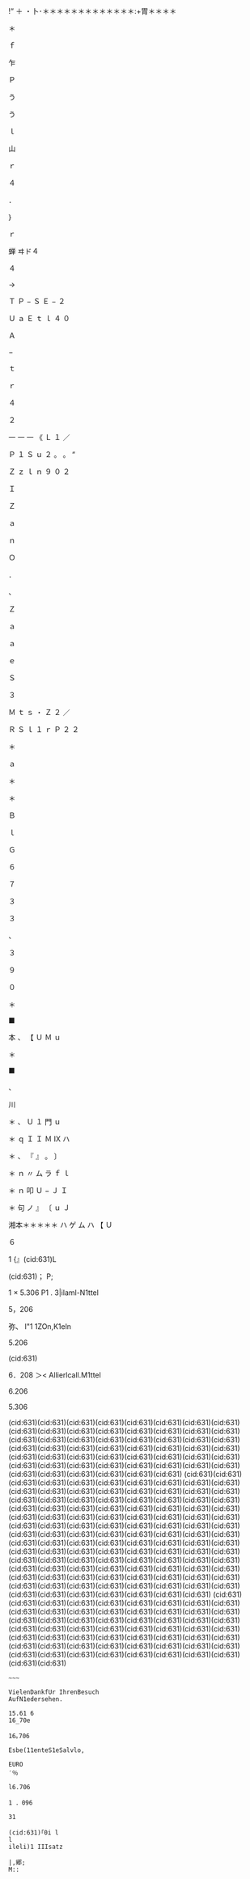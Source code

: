 !“ ＋ ・卜･＊＊＊＊＊＊＊＊＊＊＊＊＊:+胃＊＊＊＊

＊

ｆ

乍

Ｐ

う

う

ｌ

山

ｒ

４

．

｝

ｒ

蝉
ヰド４

４

→

Ｔ
Ｐ
−
Ｓ
Ｅ
−
２

Ｕ
ａ
Ｅ
ｔ
ｌ
４
０

Ａ

−

ｔ

ｒ

４

２

一
一
一
《
Ｌ
１
／

Ｐ
１
Ｓ
ｕ
２
。
。
“

Ｚ
ｚ
ｌ
ｎ
９
０
２

Ｉ

Ｚ

ａ

ｎ

Ｏ

．

、

Ｚ

ａ

ａ

ｅ

Ｓ

３

Ｍ
ｔ
ｓ
・
Ｚ
２
／

Ｒ
Ｓ
ｌ
１
ｒ
Ｐ
２
２

＊

ａ

＊

＊

Ｂ

ｌ

Ｇ

６

７

３

３

、

３

９

０

＊

■

本
、
【
Ｕ
Ｍ
ｕ

＊

■

、

川

＊
、
Ｕ
１
門
ｕ

＊
ｑ
Ｉ
Ｉ
Ｍ
Ⅸ
ハ

＊
、
『
』
。
〕

＊
ｎ
〃
ム
ラ
ｆ
ｌ

＊
ｎ
叩
Ｕ
−
Ｊ
Ｉ

＊
句
ノ
』
〔
ｕ
Ｊ

湘本＊＊＊＊＊
ハ
ゲ
ム
ハ
【
Ｕ

６

1
{』(cid:631)L

(cid:631)；
P;

1
× 5.306
P1 . 3|ilaml-N1ttel

5，206

弥、
I"1 1ZOn,K1eln

5.206

(cid:631)

6．208
＞<
Allierlcall.M1ttel

6.206

5.306

(cid:631)(cid:631)(cid:631)(cid:631)(cid:631)(cid:631)(cid:631)(cid:631)(cid:631)(cid:631)(cid:631)(cid:631)(cid:631)(cid:631)(cid:631)(cid:631)(cid:631)(cid:631)(cid:631)(cid:631)(cid:631)(cid:631)(cid:631)(cid:631)(cid:631)(cid:631)(cid:631)(cid:631)(cid:631)(cid:631)(cid:631)(cid:631)(cid:631)(cid:631)(cid:631)(cid:631)(cid:631)(cid:631)(cid:631)(cid:631)(cid:631)(cid:631)(cid:631)(cid:631)(cid:631)(cid:631)(cid:631)(cid:631)(cid:631)(cid:631)(cid:631)(cid:631)(cid:631)(cid:631)
(cid:631)(cid:631)(cid:631)(cid:631)(cid:631)(cid:631)(cid:631)(cid:631)(cid:631)(cid:631)(cid:631)(cid:631)(cid:631)(cid:631)(cid:631)(cid:631)(cid:631)(cid:631)(cid:631)(cid:631)(cid:631)(cid:631)(cid:631)(cid:631)(cid:631)(cid:631)(cid:631)(cid:631)(cid:631)(cid:631)(cid:631)(cid:631)(cid:631)(cid:631)(cid:631)(cid:631)(cid:631)(cid:631)(cid:631)(cid:631)(cid:631)(cid:631)(cid:631)(cid:631)(cid:631)(cid:631)(cid:631)(cid:631)(cid:631)(cid:631)(cid:631)(cid:631)(cid:631)(cid:631)(cid:631)(cid:631)(cid:631)(cid:631)
(cid:631)(cid:631)(cid:631)(cid:631)(cid:631)(cid:631)(cid:631)(cid:631)(cid:631)(cid:631)(cid:631)(cid:631)(cid:631)(cid:631)(cid:631)(cid:631)(cid:631)(cid:631)(cid:631)(cid:631)(cid:631)(cid:631)(cid:631)(cid:631)(cid:631)(cid:631)(cid:631)(cid:631)(cid:631)(cid:631)(cid:631)(cid:631)(cid:631)(cid:631)(cid:631)(cid:631)(cid:631)(cid:631)(cid:631)(cid:631)(cid:631)(cid:631)(cid:631)(cid:631)(cid:631)(cid:631)(cid:631)(cid:631)(cid:631)(cid:631)(cid:631)(cid:631)(cid:631)(cid:631)(cid:631)
(cid:631)(cid:631)(cid:631)(cid:631)(cid:631)(cid:631)(cid:631)(cid:631)(cid:631)(cid:631)(cid:631)(cid:631)(cid:631)(cid:631)(cid:631)(cid:631)(cid:631)(cid:631)(cid:631)(cid:631)(cid:631)(cid:631)(cid:631)(cid:631)(cid:631)(cid:631)(cid:631)(cid:631)(cid:631)(cid:631)(cid:631)(cid:631)(cid:631)(cid:631)(cid:631)(cid:631)(cid:631)(cid:631)(cid:631)(cid:631)(cid:631)(cid:631)(cid:631)(cid:631)(cid:631)(cid:631)(cid:631)(cid:631)(cid:631)(cid:631)(cid:631)(cid:631)(cid:631)(cid:631)(cid:631)(cid:631)(cid:631)(cid:631)(cid:631)
~~~~~~~~~~~~~~~~~~~~~~~~~~~~~~~~~~~~~~~~~~~~~~~~~~~~
~~~

VielenDankfUr IhrenBesuch
AufN1edersehen.

15.61 6
16_70e

16｡706

Esbe(11enteS1eSalvlo,

EURO
′％

l6.706

1 ．096

31

(cid:631)｢0i l
l
ileli)1 IIIsatz

|,郷;
M::

